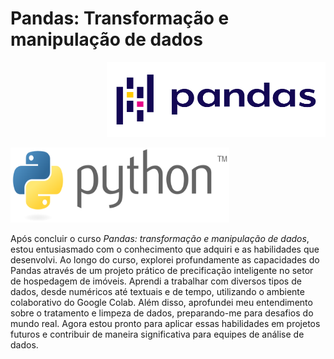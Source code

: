 # Pandas: Transformação e manipulação de dados

<p align="right">
  <img width="350" height="120" src="Logo/Pandas_logo.svg.png">
</p>

<p align="left">
  <img width="350" height="120" src="Logo/Python_logo_and_wordmark.svg.png">
</p>

Após concluir o curso *Pandas: transformação e manipulação de dados*, estou entusiasmado com o conhecimento que adquiri e as habilidades que desenvolvi. Ao longo do curso, explorei profundamente as capacidades do Pandas através de um projeto prático de precificação inteligente no setor de hospedagem de imóveis. Aprendi a trabalhar com diversos tipos de dados, desde numéricos até textuais e de tempo, utilizando o ambiente colaborativo do Google Colab. Além disso, aprofundei meu entendimento sobre o tratamento e limpeza de dados, preparando-me para desafios do mundo real. Agora estou pronto para aplicar essas habilidades em projetos futuros e contribuir de maneira significativa para equipes de análise de dados.
